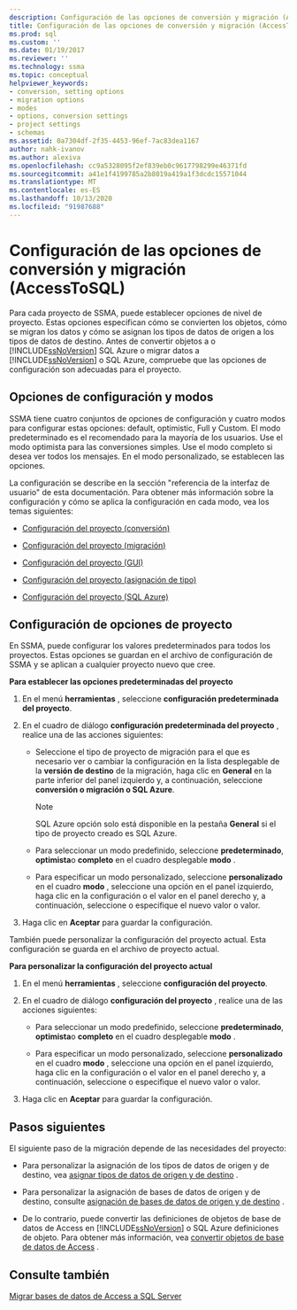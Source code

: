 ```yaml
---
description: Configuración de las opciones de conversión y migración (AccessToSQL)
title: Configuración de las opciones de conversión y migración (AccessToSQL) | Microsoft Docs
ms.prod: sql
ms.custom: ''
ms.date: 01/19/2017
ms.reviewer: ''
ms.technology: ssma
ms.topic: conceptual
helpviewer_keywords:
- conversion, setting options
- migration options
- modes
- options, conversion settings
- project settings
- schemas
ms.assetid: 0a7304df-2f35-4453-96ef-7ac83dea1167
author: nahk-ivanov
ms.author: alexiva
ms.openlocfilehash: cc9a5328095f2ef839eb0c9617798299e46371fd
ms.sourcegitcommit: a41e1f4199785a2b8019a419a1f3dcdc15571044
ms.translationtype: MT
ms.contentlocale: es-ES
ms.lasthandoff: 10/13/2020
ms.locfileid: "91987688"
---
```

# <a name="setting-conversion-and-migration-options-accesstosql"></a>Configuración de las opciones de conversión y migración (AccessToSQL)
Para cada proyecto de SSMA, puede establecer opciones de nivel de proyecto. Estas opciones especifican cómo se convierten los objetos, cómo se migran los datos y cómo se asignan los tipos de datos de origen a los tipos de datos de destino. Antes de convertir objetos a o [!INCLUDE[ssNoVersion](../../includes/ssnoversion-md.md)] SQL Azure o migrar datos a [!INCLUDE[ssNoVersion](../../includes/ssnoversion-md.md)] o SQL Azure, compruebe que las opciones de configuración son adecuadas para el proyecto.  
  
## <a name="configuration-options-and-modes"></a>Opciones de configuración y modos  
SSMA tiene cuatro conjuntos de opciones de configuración y cuatro modos para configurar estas opciones: default, optimistic, Full y Custom. El modo predeterminado es el recomendado para la mayoría de los usuarios. Use el modo optimista para las conversiones simples. Use el modo completo si desea ver todos los mensajes. En el modo personalizado, se establecen las opciones.  
  
La configuración se describe en la sección "referencia de la interfaz de usuario" de esta documentación. Para obtener más información sobre la configuración y cómo se aplica la configuración en cada modo, vea los temas siguientes:  
  
-   [Configuración del proyecto (conversión)](./project-settings-conversion-accesstosql.md)  
  
-   [Configuración del proyecto (migración)](./project-settings-migration-accesstosql.md)  
  
-   [Configuración del proyecto (GUI)](../sybase/project-settings-gui-sybasetosql.md)  
  
-   [Configuración del proyecto (asignación de tipo)](./project-settings-type-mapping-accesstosql.md)  
  
-   [Configuración del proyecto (SQL Azure)](./project-settings-azure-sql-db-accesstosql.md)  
  
## <a name="setting-project-options"></a>Configuración de opciones de proyecto  
En SSMA, puede configurar los valores predeterminados para todos los proyectos. Estas opciones se guardan en el archivo de configuración de SSMA y se aplican a cualquier proyecto nuevo que cree.  
  
**Para establecer las opciones predeterminadas del proyecto**  
  
1.  En el menú **herramientas** , seleccione **configuración predeterminada del proyecto**.  
  
2.  En el cuadro de diálogo **configuración predeterminada del proyecto** , realice una de las acciones siguientes:  
  
    -   Seleccione el tipo de proyecto de migración para el que es necesario ver o cambiar la configuración en la lista desplegable de la **versión de destino** de la migración, haga clic en **General** en la parte inferior del panel izquierdo y, a continuación, seleccione **conversión o migración o SQL Azure**.  
  
        > [!NOTE]  
        > SQL Azure opción solo está disponible en la pestaña **General** si el tipo de proyecto creado es SQL Azure.  
  
    -   Para seleccionar un modo predefinido, seleccione **predeterminado**, **optimista**o **completo** en el cuadro desplegable **modo** .  
  
    -   Para especificar un modo personalizado, seleccione **personalizado** en el cuadro **modo** , seleccione una opción en el panel izquierdo, haga clic en la configuración o el valor en el panel derecho y, a continuación, seleccione o especifique el nuevo valor o valor.  
  
3.  Haga clic en **Aceptar** para guardar la configuración.  
  
También puede personalizar la configuración del proyecto actual. Esta configuración se guarda en el archivo de proyecto actual.  
  
**Para personalizar la configuración del proyecto actual**  
  
1.  En el menú **herramientas** , seleccione **configuración del proyecto**.  
  
2.  En el cuadro de diálogo **configuración del proyecto** , realice una de las acciones siguientes:  
  
    -   Para seleccionar un modo predefinido, seleccione **predeterminado**, **optimista**o **completo** en el cuadro desplegable **modo** .  
  
    -   Para especificar un modo personalizado, seleccione **personalizado** en el cuadro **modo** , seleccione una opción en el panel izquierdo, haga clic en la configuración o el valor en el panel derecho y, a continuación, seleccione o especifique el nuevo valor o valor.  
  
3.  Haga clic en **Aceptar** para guardar la configuración.  
  
## <a name="next-steps"></a>Pasos siguientes  
El siguiente paso de la migración depende de las necesidades del proyecto:  
  
-   Para personalizar la asignación de los tipos de datos de origen y de destino, vea [asignar tipos de datos de origen y de destino](mapping-source-and-target-data-types-accesstosql.md) .  
  
-   Para personalizar la asignación de bases de datos de origen y de destino, consulte [asignación de bases de datos de origen y de destino](mapping-source-and-target-databases-accesstosql.md) .  
  
-   De lo contrario, puede convertir las definiciones de objetos de base de datos de Access en [!INCLUDE[ssNoVersion](../../includes/ssnoversion-md.md)] o SQL Azure definiciones de objeto. Para obtener más información, vea [convertir objetos de base de datos de Access](converting-access-database-objects-accesstosql.md) .  
  
## <a name="see-also"></a>Consulte también  
[Migrar bases de datos de Access a SQL Server](migrating-access-databases-to-sql-server-azure-sql-db-accesstosql.md)  
